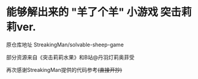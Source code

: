 # 能够解出来的 "羊了个羊" 小游戏 突击莉莉ver.

原仓库地址
StreakingMan/solvable-sheep-game

部分资源来自《突击莉莉水果》和B站@丹羽灯莉奥菲受

再次感谢StreakingMan提供的代码参考~~(直接开抄)~~